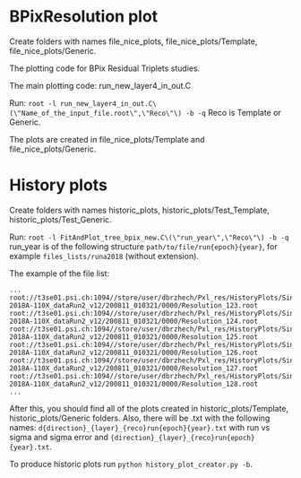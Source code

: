 # BPixResolution plot

Create folders with names file_nice_plots, file_nice_plots/Template, file_nice_plots/Generic.

The plotting code for BPix Residual Triplets studies.

The main plotting code: run_new_layer4_in_out.C

Run:
`root -l run_new_layer4_in_out.C\(\"Name_of_the_input_file.root\",\"Reco\"\) -b -q`
Reco is Template or Generic.

The plots are created in file_nice_plots/Template and file_nice_plots/Generic.

# History plots

Create folders with names historic_plots, historic_plots/Test_Template, historic_plots/Test_Generic.

Run:
`root -l FitAndPlot_tree_bpix_new.C\(\"run_year\",\"Reco\"\) -b -q`
run_year is of the following structure `path/to/file/run{epoch}{year}`, for example `files_lists/runa2018` (without extension). 

The example of the file list:
```
...
root://t3se01.psi.ch:1094//store/user/dbrzhech/Pxl_res/HistoryPlots/SingleMuon/RunALCARECOHistory-2018A-110X_dataRun2_v12/200811_010321/0000/Resolution_123.root
root://t3se01.psi.ch:1094//store/user/dbrzhech/Pxl_res/HistoryPlots/SingleMuon/RunALCARECOHistory-2018A-110X_dataRun2_v12/200811_010321/0000/Resolution_124.root
root://t3se01.psi.ch:1094//store/user/dbrzhech/Pxl_res/HistoryPlots/SingleMuon/RunALCARECOHistory-2018A-110X_dataRun2_v12/200811_010321/0000/Resolution_125.root
root://t3se01.psi.ch:1094//store/user/dbrzhech/Pxl_res/HistoryPlots/SingleMuon/RunALCARECOHistory-2018A-110X_dataRun2_v12/200811_010321/0000/Resolution_126.root
root://t3se01.psi.ch:1094//store/user/dbrzhech/Pxl_res/HistoryPlots/SingleMuon/RunALCARECOHistory-2018A-110X_dataRun2_v12/200811_010321/0000/Resolution_127.root
root://t3se01.psi.ch:1094//store/user/dbrzhech/Pxl_res/HistoryPlots/SingleMuon/RunALCARECOHistory-2018A-110X_dataRun2_v12/200811_010321/0000/Resolution_128.root
...
```

After this, you should find all of the plots created in historic_plots/Template, historic_plots/Generic folders. Also, there will be .txt with the following names: `d{direction}_{layer}_{reco}run{epoch}{year}.txt` with run vs sigma and sigma error and `{direction}_{layer}_{reco}run{epoch}{year}.txt`.

To produce historic plots run `python history_plot_creator.py -b`.